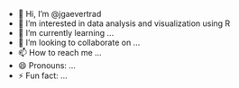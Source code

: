 - 👋 Hi, I’m @jgaevertrad
- 👀 I’m interested in data analysis and visualization using R 
- 🌱 I’m currently learning ...
- 💞️ I’m looking to collaborate on ...
- 📫 How to reach me ...
- 😄 Pronouns: ...
- ⚡ Fun fact: ...

<!---
jgaevertrad/jgaevertrad is a ✨ special ✨ repository because its `README.md` (this file) appears on your GitHub profile.
You can click the Preview link to take a look at your changes.
--->
